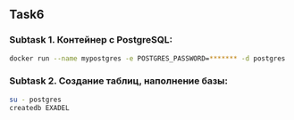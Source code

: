 <!-- ABOUT THE PROJECT -->
## Task6
### Subtask 1. Контейнер с PostgreSQL:

```sh
docker run --name mypostgres -e POSTGRES_PASSWORD=******* -d postgres
```
### Subtask 2. Создание таблиц, наполнение базы:
```sh
su - postgres
createdb EXADEL
```